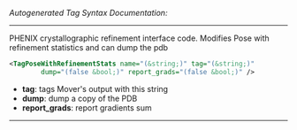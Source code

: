 _Autogenerated Tag Syntax Documentation:_

---
PHENIX crystallographic refinement interface code.  Modifies Pose with refinement statistics and can dump the pdb

```xml
<TagPoseWithRefinementStats name="(&string;)" tag="(&string;)"
        dump="(false &bool;)" report_grads="(false &bool;)" />
```

-   **tag**: tags Mover's output with this string
-   **dump**: dump a copy of the PDB
-   **report_grads**: report gradients sum

---
